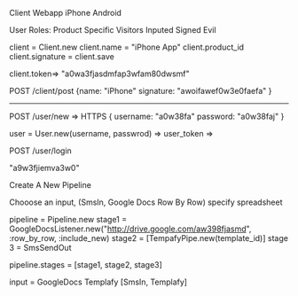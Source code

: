 Client
  Webapp
  iPhone
  Android

User
  Roles:
    Product Specific
      Visitors
      Inputed
      Signed
      Evil

client = Client.new
client.name = "iPhone App"
client.product_id
client.signature = 
client.save

client.token=> "a0wa3fjasdmfap3wfam80dwsmf"

POST /client/post
{name: "iPhone"
 signature: "awoifawef0w3e0faefa"
}

--------

POST /user/new => HTTPS
{
  username: "a0w38fa"
  password: "a0w38faj"
}

user = User.new(username, passwrod)
=>
user_token =>



POST /user/login

"a9w3fjiemva3w0"




Create A New Pipeline

Chooose an input, (SmsIn, Google Docs Row By Row)
specify spreadsheet

pipeline = Pipeline.new
stage1 = GoogleDocsListener.new("http://drive.google.com/aw398fjasmd", :row_by_row, :include_new)
stage2 = [TempafyPipe.new(template_id)]
stage 3 = SmsSendOut

pipeline.stages = [stage1, stage2, stage3]



input = GoogleDocs
Templafy
[SmsIn, Templafy]